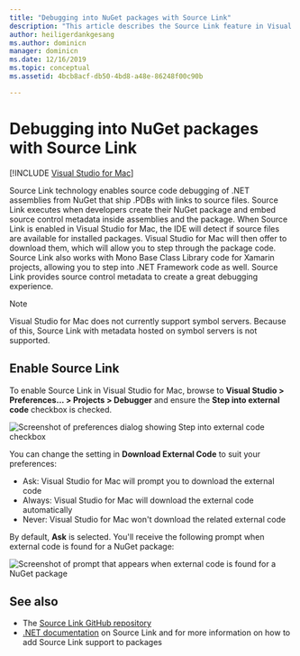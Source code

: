 ```yaml
---
title: "Debugging into NuGet packages with Source Link"
description: "This article describes the Source Link feature in Visual Studio for Mac."
author: heiligerdankgesang 
ms.author: dominicn
manager: dominicn
ms.date: 12/16/2019
ms.topic: conceptual
ms.assetid: 4bcb8acf-db50-4bd8-a48e-86248f00c90b

---
```

# Debugging into NuGet packages with Source Link

 [!INCLUDE [Visual Studio for Mac](~/includes/applies-to-version/vs-mac-only.md)]

Source Link technology enables source code debugging of .NET assemblies from NuGet that ship .PDBs with links to source files. Source Link executes when developers create their NuGet package and embed source control metadata inside assemblies and the package. When Source Link is enabled in Visual Studio for Mac, the IDE will detect if source files are available for installed packages. Visual Studio for Mac will then offer to download them, which will allow you to step through the package code. Source Link also works with Mono Base Class Library code for Xamarin projects, allowing you to step into .NET Framework code as well. Source Link provides source control metadata to create a great debugging experience.

> [!NOTE]
> Visual Studio for Mac does not currently support symbol servers. Because of this, Source Link with metadata hosted on symbol servers is not supported.

## Enable Source Link

To enable Source Link in Visual Studio for Mac, browse to **Visual Studio > Preferences... > Projects > Debugger** and ensure the **Step into external code** checkbox is checked.

![Screenshot of preferences dialog showing Step into external code checkbox](media/source-link1.png)

You can change the setting in **Download External Code** to suit your preferences:
* Ask: Visual Studio for Mac will prompt you to download the external code
* Always: Visual Studio for Mac will download the external code automatically
* Never: Visual Studio for Mac won't download the related external code

By default, **Ask** is selected. You'll receive the following prompt when external code is found for a NuGet package:

![Screenshot of prompt that appears when external code is found for a NuGet package](media/source-link2.png)


## See also

- The [Source Link GitHub repository](https://github.com/dotnet/sourcelink/blob/master/README.md)
- [.NET documentation](/dotnet/standard/library-guidance/sourcelink) on Source Link and for more information on how to add Source Link support to packages